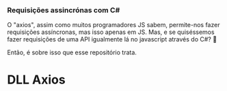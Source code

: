 ### Requisições assincrónas com C#

O "axios", assim como muitos programadores JS sabem, permite-nos fazer requisições assíncronas, mas isso apenas em JS.
Mas, e se quiséssemos fazer requisições de uma API igualmente lá no javascript através do C#? 🤔

Então, é sobre isso que esse repositório trata.

# DLL Axios
